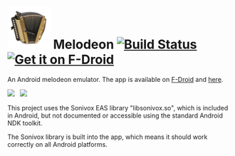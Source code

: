 # ![Logo](src/main/res/drawable-xhdpi/ic_launcher.png) Melodeon [![Build Status](https://travis-ci.org/billthefarmer/melodeon.svg?branch=master)](https://travis-ci.org/billthefarmer/melodeon) [<img src="https://f-droid.org/badge/get-it-on.png" alt="Get it on F-Droid" height="80">](https://f-droid.org/app/org.billthefarmer.melodeon)

An Android melodeon emulator. The app is available on [F-Droid](https://f-droid.org/packages/org.billthefarmer.melodeon/)
and [here](https://github.com/billthefarmer/melodeon/releases).

![](https://github.com/billthefarmer/billthefarmer.github.io/raw/master/images/Melodeon.png)
&nbsp;
![](https://github.com/billthefarmer/billthefarmer.github.io/raw/master/images/Melodeon-organetto.png)

This project uses the Sonivox EAS library "libsonivox.so", which is
included in Android, but not documented or accessible using the
standard Android NDK toolkit.

The Sonivox library is built into the app, which means it should work correctly on
all Android platforms.
